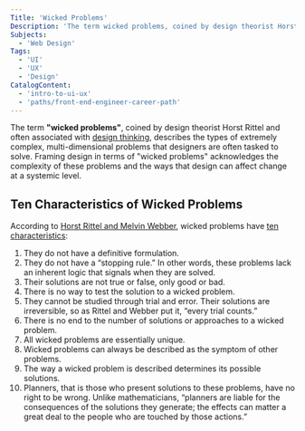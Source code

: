 ```yaml
---
Title: 'Wicked Problems'
Description: 'The term wicked problems, coined by design theorist Horst Rittel and often associated with design thinking, describes the types of extremely complex, multi-dimensional problems that designers are often tasked to solve.'
Subjects:
  - 'Web Design'
Tags:
  - 'UI'
  - 'UX'
  - 'Design'
CatalogContent:
  - 'intro-to-ui-ux'
  - 'paths/front-end-engineer-career-path'
---
```


The term **"wicked problems"**, coined by design theorist Horst Rittel and often associated with [design thinking](https://www.codecademy.com/resources/docs/uiux/design-thinking), describes the types of extremely complex, multi-dimensional problems that designers are often tasked to solve. Framing design in terms of "wicked problems" acknowledges the complexity of these problems and the ways that design can affect change at a systemic level.

## Ten Characteristics of Wicked Problems

According to [Horst Rittel and Melvin Webber](https://link.springer.com/article/10.1007/bf01405730), wicked problems have [ten characteristics](https://www.stonybrook.edu/commcms/wicked-problem/about/What-is-a-wicked-problem):

1. They do not have a definitive formulation.
2. They do not have a “stopping rule.” In other words, these problems lack an inherent logic that signals when they are solved.
3. Their solutions are not true or false, only good or bad.
4. There is no way to test the solution to a wicked problem.
5. They cannot be studied through trial and error. Their solutions are irreversible, so as Rittel and Webber put it, “every trial counts.”
6. There is no end to the number of solutions or approaches to a wicked problem.
7. All wicked problems are essentially unique.
8. Wicked problems can always be described as the symptom of other problems.
9. The way a wicked problem is described determines its possible solutions.
10. Planners, that is those who present solutions to these problems, have no right to be wrong. Unlike mathematicians, “planners are liable for the consequences of the solutions they generate; the effects can matter a great deal to the people who are touched by those actions.”
